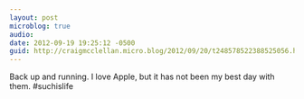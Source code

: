 ```yaml
---
layout: post
microblog: true
audio: 
date: 2012-09-19 19:25:12 -0500
guid: http://craigmcclellan.micro.blog/2012/09/20/t248578522388525056.html
---
```

Back up and running. I love Apple, but it has not been my best day with them. #suchislife
